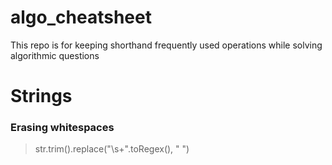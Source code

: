# algo_cheatsheet
This repo is for keeping shorthand frequently used operations while solving algorithmic questions

# Strings

### Erasing whitespaces
> str.trim().replace("\\s+".toRegex(), " ")
